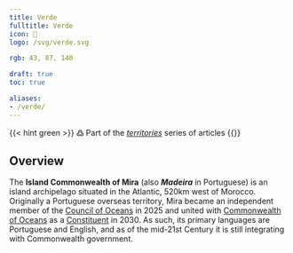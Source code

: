 ```yaml
---
title: Verde
fulltitle: Verde
icon: 🐚
logo: /svg/verde.svg

rgb: 43, 87, 140

draft: true
toc: true

aliases:
- /verde/
---
```

{{< hint green >}}
߷ Part of the *[territories](/territories/)* series of articles
{{</hint>}}

## Overview

The **Island Commonwealth of Mira** (also ***Madeira*** in Portuguese) is an island archipelago situated in the Atlantic, 520km west of Morocco. Originally a Portuguese overseas territory, Mira became an independent member of the [Council of Oceans](/oceans-council/) in 2025 and united with [Commonwealth of Oceans](/vekllei/) as a [Constituent](/constituents/) in 2030. As such, its primary languages are Portuguese and English, and as of the mid-21st Century it is still integrating with Commonwealth government.
